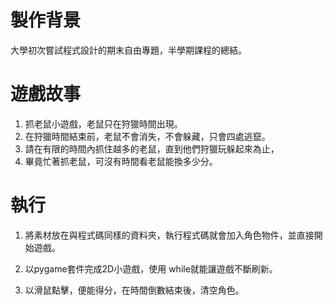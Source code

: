 # 製作背景
大學初次嘗試程式設計的期末自由專題，半學期課程的總結。

# 遊戲故事
1. 抓老鼠小遊戲，老鼠只在狩獵時間出現。
2. 在狩獵時間結束前，老鼠不會消失，不會躲藏，只會四處逃竄。
3. 請在有限的時間內抓住越多的老鼠，直到他們狩獵玩躲起來為止，
4. 畢竟忙著抓老鼠，可沒有時間看老鼠能換多少分。





# 執行
1. 將素材放在與程式碼同樣的資料夾，執行程式碼就會加入角色物件，並直接開始遊戲。

2. 以pygame套件完成2D小遊戲，使用 while就能讓遊戲不斷刷新。

3. 以滑鼠點擊，便能得分，在時間倒數結束後，清空角色。
